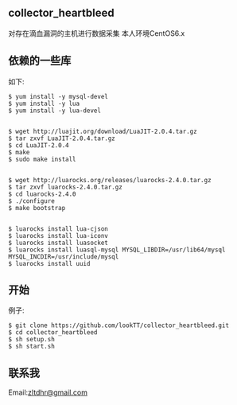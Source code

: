 collector_heartbleed
--------------
对存在滴血漏洞的主机进行数据采集
本人环境CentOS6.x

依赖的一些库
--------------
如下:

    $ yum install -y mysql-devel
    $ yum install -y lua
    $ yum install -y lua-devel


    $ wget http://luajit.org/download/LuaJIT-2.0.4.tar.gz
    $ tar zxvf LuaJIT-2.0.4.tar.gz
    $ cd LuaJIT-2.0.4
    $ make
    $ sudo make install


    $ wget http://luarocks.org/releases/luarocks-2.4.0.tar.gz
    $ tar zxvf luarocks-2.4.0.tar.gz
    $ cd luarocks-2.4.0
    $ ./configure
    $ make bootstrap


    $ luarocks install lua-cjson
    $ luarocks install lua-iconv
    $ luarocks install luasocket
    $ luarocks install luasql-mysql MYSQL_LIBDIR=/usr/lib64/mysql MYSQL_INCDIR=/usr/include/mysql
    $ luarocks install uuid

开始
--------------
例子:

    $ git clone https://github.com/lookTT/collector_heartbleed.git
    $ cd collector_heartbleed
    $ sh setup.sh
    $ sh start.sh


联系我
--------------
Email:zltdhr@gmail.com
